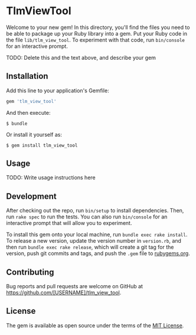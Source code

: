 # TlmViewTool

Welcome to your new gem! In this directory, you'll find the files you need to be able to package up your Ruby library into a gem. Put your Ruby code in the file `lib/tlm_view_tool`. To experiment with that code, run `bin/console` for an interactive prompt.

TODO: Delete this and the text above, and describe your gem

## Installation

Add this line to your application's Gemfile:

```ruby
gem 'tlm_view_tool'
```

And then execute:

    $ bundle

Or install it yourself as:

    $ gem install tlm_view_tool

## Usage

TODO: Write usage instructions here

## Development

After checking out the repo, run `bin/setup` to install dependencies. Then, run `rake spec` to run the tests. You can also run `bin/console` for an interactive prompt that will allow you to experiment.

To install this gem onto your local machine, run `bundle exec rake install`. To release a new version, update the version number in `version.rb`, and then run `bundle exec rake release`, which will create a git tag for the version, push git commits and tags, and push the `.gem` file to [rubygems.org](https://rubygems.org).

## Contributing

Bug reports and pull requests are welcome on GitHub at https://github.com/[USERNAME]/tlm_view_tool.

## License

The gem is available as open source under the terms of the [MIT License](https://opensource.org/licenses/MIT).
